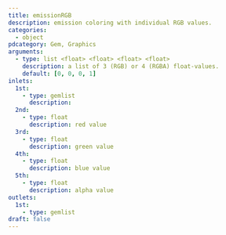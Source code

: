 ```yaml
---
title: emissionRGB
description: emission coloring with individual RGB values.
categories:
  - object
pdcategory: Gem, Graphics
arguments:
  - type: list <float> <float> <float> <float>
    description: a list of 3 (RGB) or 4 (RGBA) float-values.
    default: [0, 0, 0, 1]
inlets:
  1st:
    - type: gemlist
      description:
  2nd:
    - type: float
      description: red value
  3rd:
    - type: float
      description: green value
  4th:
    - type: float
      description: blue value
  5th:
    - type: float
      description: alpha value
outlets:
  1st:
    - type: gemlist
draft: false
---
```

